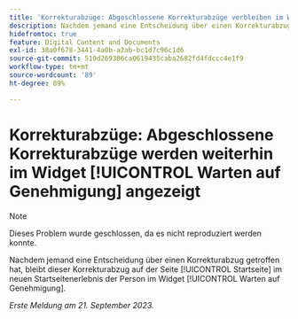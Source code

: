 ```yaml
---
title: 'Korrekturabzüge: Abgeschlossene Korrekturabzüge verbleiben im Widget „Warten auf meine Genehmigung“'
description: Nachdem jemand eine Entscheidung über einen Korrekturabzug getroffen hat, bleibt dieser Korrekturabzug auf der Seite [!UICONTROL Startseite] im neuen Startseitenerlebnis der Person im Widget [!UICONTROL Warten auf Genehmigung].
hidefromtoc: true
feature: Digital Content and Documents
exl-id: 38a0f678-3441-4a0b-a2ab-bc1d7c96c1d6
source-git-commit: 510d269306ca0619435caba2682fd4fdccc4e1f9
workflow-type: tm+mt
source-wordcount: '89'
ht-degree: 89%

---
```


# Korrekturabzüge: Abgeschlossene Korrekturabzüge werden weiterhin im Widget [!UICONTROL Warten auf Genehmigung] angezeigt

>[!NOTE]
>
>Dieses Problem wurde geschlossen, da es nicht reproduziert werden konnte.

Nachdem jemand eine Entscheidung über einen Korrekturabzug getroffen hat, bleibt dieser Korrekturabzug auf der Seite [!UICONTROL Startseite] im neuen Startseitenerlebnis der Person im Widget [!UICONTROL Warten auf Genehmigung].

_Erste Meldung am 21. September 2023._
